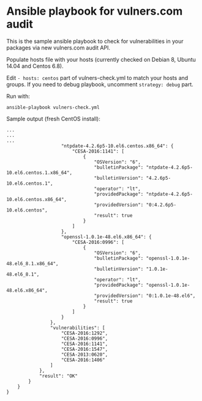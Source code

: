 # Ansible playbook for vulners.com audit

This is the sample ansible playbook to check for vulnerabilities in your packages via new vulners.com audit API.

Populate hosts file with your hosts (currently checked on Debian 8, Ubuntu 14.04 and Centos 6.8).

Edit `- hosts: centos` part of vulners-check.yml to match your hosts and groups.
If you need to debug playbook, uncomment `strategy: debug` part.

Run with:

```
ansible-playbook vulners-check.yml
```

Sample output (fresh CentOS install):

```
...
...
...
                    "ntpdate-4.2.6p5-10.el6.centos.x86_64": {
                        "CESA-2016:1141": [
                            {
                                "OSVersion": "6",
                                "bulletinPackage": "ntpdate-4.2.6p5-10.el6.centos.1.x86_64",
                                "bulletinVersion": "4.2.6p5-10.el6.centos.1",
                                "operator": "lt",
                                "providedPackage": "ntpdate-4.2.6p5-10.el6.centos.x86_64",
                                "providedVersion": "0:4.2.6p5-10.el6.centos",
                                "result": true
                            }
                        ]
                    },
                    "openssl-1.0.1e-48.el6.x86_64": {
                        "CESA-2016:0996": [
                            {
                                "OSVersion": "6",
                                "bulletinPackage": "openssl-1.0.1e-48.el6_8.1.x86_64",
                                "bulletinVersion": "1.0.1e-48.el6_8.1",
                                "operator": "lt",
                                "providedPackage": "openssl-1.0.1e-48.el6.x86_64",
                                "providedVersion": "0:1.0.1e-48.el6",
                                "result": true
                            }
                        ]
                    }
                },
                "vulnerabilities": [
                    "CESA-2016:1292",
                    "CESA-2016:0996",
                    "CESA-2016:1141",
                    "CESA-2016:1547",
                    "CESA-2013:0620",
                    "CESA-2016:1406"
                ]
            },
            "result": "OK"
        }
    }
}
```

